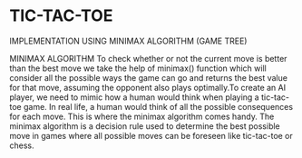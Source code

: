 # TIC-TAC-TOE
 IMPLEMENTATION USING MINIMAX ALGORITHM (GAME TREE)

MINIMAX ALGORITHM
 To check whether or not the current move is better than the best move we take the help of minimax() function which 
 will consider all the possible ways the game can go and returns the best value for that move, assuming the opponent
 also plays optimally.To create an AI player, we need to mimic how a human would think when playing a tic-tac-toe game.
 In real life, a human would think of all the possible consequences for each move. This is where the minimax algorithm
 comes handy. The minimax algorithm is a decision rule used to determine the best possible move in games where all
 possible moves can be foreseen like tic-tac-toe or chess.
